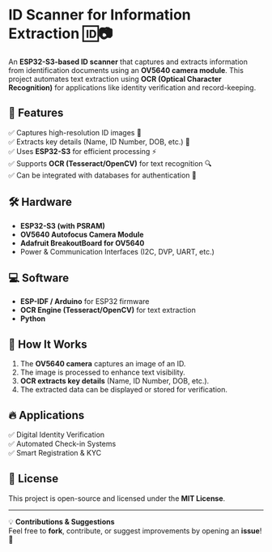 # ID Scanner for Information Extraction 🆔📷  

An **ESP32-S3-based ID scanner** that captures and extracts information from identification documents using an **OV5640 camera module**. This project automates text extraction using **OCR (Optical Character Recognition)** for applications like identity verification and record-keeping.  

## 🚀 Features  
✅ Captures high-resolution ID images 📸  
✅ Extracts key details (Name, ID Number, DOB, etc.) 📝  
✅ Uses **ESP32-S3** for efficient processing ⚡  
✅ Supports **OCR (Tesseract/OpenCV)** for text recognition 🔍  
✅ Can be integrated with databases for authentication 🔐  

## 🛠 Hardware  
- **ESP32-S3 (with PSRAM)**  
- **OV5640 Autofocus Camera Module**
- **Adafruit BreakoutBoard for OV5640**
- Power & Communication Interfaces (I2C, DVP, UART, etc.)  

## 💻 Software  
- **ESP-IDF / Arduino** for ESP32 firmware  
- **OCR Engine (Tesseract/OpenCV)** for text extraction  
- **Python**

## 🔧 How It Works  
1. The **OV5640 camera** captures an image of an ID.  
2. The image is processed to enhance text visibility.  
3. **OCR extracts key details** (Name, ID Number, DOB, etc.).  
4. The extracted data can be displayed or stored for verification.  

## 🔥 Applications  
✅ Digital Identity Verification  
✅ Automated Check-in Systems  
✅ Smart Registration & KYC  

## 📜 License  
This project is open-source and licensed under the **MIT License**.  

---

💡 **Contributions & Suggestions**  
Feel free to **fork**, contribute, or suggest improvements by opening an **issue**! 🚀  
